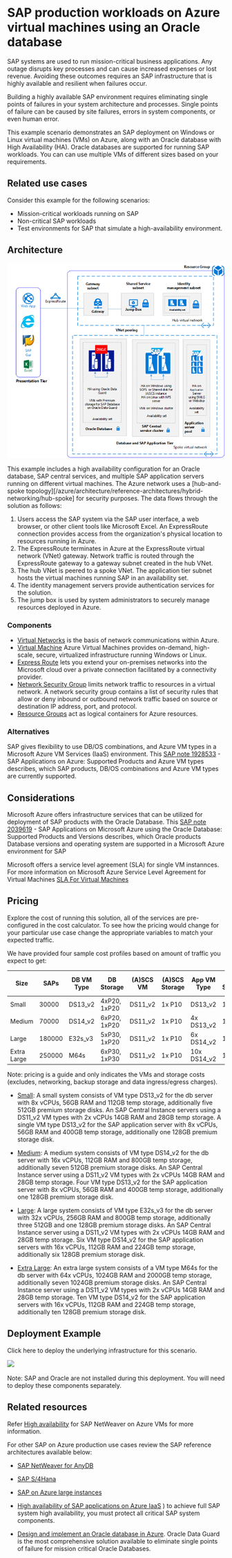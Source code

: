 <!---
title: SAP production workloads on Azure virtual machines using an Oracle database
description: An example scenario showing an SAP production deployment in Azure using an Oracle database. 
author: AndrewDibbins, DharmeshBhagat
ms.date: 9/12/2018
--->

# SAP production workloads on Azure virtual machines using an Oracle database

SAP systems are used to run mission-critical business applications. Any outage disrupts key processes and can cause increased expenses or lost revenue. Avoiding these outcomes requires an SAP infrastructure that is highly available and resilient when failures occur. 

Building a highly available SAP environment requires eliminating single points of failures in your system architecture and processes. Single points of failure can be caused by site failures, errors in system components, or even human error.

This example scenario demonstrates an SAP deployment on Windows or Linux virtual machines (VMs) on Azure, along with an Oracle database with High Availability (HA). Oracle databases are supported for running SAP workloads. You can can use multiple VMs of different sizes based on your requirements. 

## Related use cases

Consider this example for the following scenarios:

* Mission-critical workloads running on SAP
* Non-critical SAP workloads 
* Test environments for SAP that simulate a high-availability environment.

## Architecture

![Architecture overview of a production SAP environment in Azure][architecture]

This example includes a high availability configuration for an Oracle database, SAP central services, and multiple SAP application servers running on different virtual machines. The Azure network uses a [hub-and-spoke topology][/azure/architecture/reference-architectures/hybrid-networking/hub-spoke] for security purposes. The data flows through the solution as follows:

1. Users access the SAP system via the SAP user interface, a web browser, or other client tools like Microsoft Excel. An ExpressRoute connection provides access from the organization's physical location to resources running in Azure. 
2. The ExpressRoute terminates in Azure at the ExpressRoute virtual network (VNet) gateway. Network traffic is routed through the ExpressRoute gateway to a gateway subnet created in the hub VNet.
3. The hub VNet is peered to a spoke VNet. The application tier subnet hosts the virtual machines running SAP in an availability set.
4. The identity management servers provide authentication services for the solution.
5. The jump box is used by system administrators to securely manage resources deployed in Azure.

### Components

* [Virtual Networks](/azure/virtual-network/virtual-networks-overview) is the basis of network communications within Azure.
* [Virtual Machine](/azure/virtual-machines/windows/overview) Azure Virtual Machines provides on-demand, high-scale, secure, virtualized infrastructure running Windows or Linux.
* [Express Route](/azure/expressroute/expressroute-introduction) lets you extend your on-premises networks into the Microsoft cloud over a private connection facilitated by a connectivity provider.
* [Network Security Group](/azure/virtual-network/security-overview) limits network traffic to resources in a virtual network. A network security group contains a list of security rules that allow or deny inbound or outbound network traffic based on source or destination IP address, port, and protocol. 
* [Resource Groups](/azure/azure-resource-manager/resource-group-overview#resource-groups) act as logical containers for Azure resources.

### Alternatives
SAP gives flexibility to use DB/OS combinations, and Azure VM types in a Microsoft Azure VM Services (IaaS) environment. This [SAP note 1928533](https://launchpad.support.sap.com/#/notes/1928533) - SAP Applications on Azure: Supported Products and Azure VM types describes, which SAP products, DB/OS combinations and Azure VM types are currently supported.

## Considerations

Microsoft Azure offers infrastructure services that can be utilized for deployment of SAP products with the Oracle Database. This [SAP note 2039619](https://launchpad.support.sap.com/#/notes/2039619) - SAP Applications on Microsoft Azure using the Oracle Database: Supported Products and Versions describes, which Oracle products Database versions and operating system are supported in a Microsoft Azure environment for SAP

Microsoft offers a service level agreement (SLA) for single VM instannces. For more information on Microsoft Azure Service Level Agreement for Virtual Machines [SLA For Virtual Machines](https://azure.microsoft.com/en-us/support/legal/sla/virtual-machines/v1_8/)

## Pricing

Explore the cost of running this solution, all of the services are pre-configured in the cost calculator.  To see how the pricing would change for your particular use case change the appropriate variables to match your expected traffic. 

We have provided four sample cost profiles based on amount of traffic you expect to get:

|Size|SAPs|DB VM Type|DB Storage|(A)SCS VM|(A)SCS Storage|App VM Type|App Storage|Azure Pricing Calculator|
|----|----|-------|-------|-----|---|---|--------|---------------|
|Small|30000|DS13_v2|4xP20, 1xP20|DS11_v2|1x P10|DS13_v2|1x P10|[Small](https://azure.com/e/45880ba0bfdf47d497851a7cf2650c7c)|
|Medium|70000|DS14_v2|6xP20, 1xP20|DS11_v2|1x P10|4x DS13_v2|1x P10|[Medium](https://azure.com/e/9a523f79591347ca9a48c3aaa1406f8a)|
Large|180000|E32s_v3|5xP30, 1xP20|DS11_v2|1x P10|6x DS14_v2|1x P10|[Large](https://azure.com/e/f70fccf571e948c4b37d4fecc07cbf42)|
Extra Large|250000|M64s|6xP30, 1xP30|DS11_v2|1x P10|10x DS14_v2|1x P10|[Extra Large](https://azure.com/e/58c636922cf94faf9650f583ff35e97b)|

Note: pricing is a guide and only indicates the VMs and storage costs (excludes, networking, backup storage and data ingress/egress charges).

* [Small](https://azure.com/e/45880ba0bfdf47d497851a7cf2650c7c): A small system consists of VM type DS13_v2 for the db server with 8x vCPUs, 56GB RAM and 112GB temp storage, additionally five 512GB premium storage disks. An SAP Central Instance servers using a DS11_v2 VM types with 2x vCPUs 14GB RAM and 28GB temp storage. A single VM type DS13_v2 for the SAP application server with 8x vCPUs, 56GB RAM and 400GB temp storage, additionally one 128GB premium storage disk.

* [Medium](https://azure.com/e/9a523f79591347ca9a48c3aaa1406f8a): A medium system consists of VM type DS14_v2 for the db server with 16x vCPUs, 112GB RAM and 800GB temp storage, additionally seven 512GB premium storage disks. An SAP Central Instance server using a DS11_v2 VM types with 2x vCPUs 14GB RAM and 28GB temp storage. Four VM type DS13_v2 for the SAP application server with 8x vCPUs, 56GB RAM and 400GB temp storage, additionally one 128GB premium storage disk.

* [Large](https://azure.com/e/f70fccf571e948c4b37d4fecc07cbf42): A large system consists of VM type E32s_v3 for the db server with 32x vCPUs, 256GB RAM and 800GB temp storage, additionally three 512GB and one 128GB premium storage disks. An SAP Central Instance server using a DS11_v2 VM types with 2x vCPUs 14GB RAM and 28GB temp storage. Six VM type DS14_v2 for the SAP application servers with 16x vCPUs, 112GB RAM and 224GB temp storage, additionally six 128GB premium storage disk.

* [Extra Large](https://azure.com/e/58c636922cf94faf9650f583ff35e97b): An extra large system consists of a VM type M64s for the db server with 64x vCPUs, 1024GB RAM and 2000GB temp storage, additionally seven 1024GB premium storage disks. An SAP Central Instance server using a DS11_v2 VM types with 2x vCPUs 14GB RAM and 28GB temp storage. Ten VM type DS14_v2 for the SAP application servers with 16x vCPUs, 112GB RAM and 224GB temp storage, additionally ten 128GB premium storage disk.

## Deployment Example

Click here to deploy the underlying infrastructure for this scenario.

<a
href="https://portal.azure.com/#create/Microsoft.Template/uri/https%3A%2F%2Fraw.githubusercontent.com%2Fmspnp%2Fsolution-architectures%2Fmaster%2Fapps%2Fsap-3tier-distributed-ora%2Fazuredeploy.json" target="_blank">
    <img src="http://azuredeploy.net/deploybutton.png"/>
</a>

Note: SAP and Oracle are not installed during this deployment. You will need to deploy these components separately.

## Related resources


Refer [High availability](https://docs.microsoft.com/en-us/azure/virtual-machines/workloads/sap/high-availability-guide?toc=%2Fazure%2Fvirtual-machines%2Fwindows%2Ftoc.json) for SAP NetWeaver on Azure VMs for more information.

For other SAP on Azure production use cases review the SAP reference architectures available below:
* [SAP NetWeaver for AnyDB](https://review.docs.microsoft.com/en-us/azure/architecture/reference-architectures/sap/sap-netweaver) 
* [SAP S/4Hana](https://review.docs.microsoft.com/en-us/azure/architecture/reference-architectures/sap/sap-s4hana)
* [SAP on Azure large instances](https://review.docs.microsoft.com/en-us/azure/architecture/reference-architectures/sap/hana-large-instances)

* [High availability of SAP applications on Azure IaaS](https://docs.microsoft.com/en-us/azure/virtual-machines/workloads/sap/sap-high-availability-architecture-scenarios)
) to achieve full SAP system high availability, you must protect all critical SAP system components. 
* [Design and implement an Oracle database in Azure](https://docs.microsoft.com/en-us/azure/virtual-machines/workloads/oracle/oracle-design). Oracle Data Guard is the most comprehensive solution available to eliminate single points of failure for mission critical Oracle Databases.

<!-- links -->
[architecture]: media/architecture-diagram-sap-distributed.png
